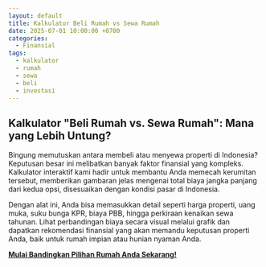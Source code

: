 ```yaml
---
layout: default
title: Kalkulator Beli Rumah vs Sewa Rumah
date: 2025-07-01 10:00:00 +0700
categories:
  - Finansial
tags:
  - kalkulator
  - rumah
  - sewa
  - beli
  - investasi
---
```


## Kalkulator "Beli Rumah vs. Sewa Rumah": Mana yang Lebih Untung?

Bingung memutuskan antara membeli atau menyewa properti di Indonesia? Keputusan besar ini melibatkan banyak faktor finansial yang kompleks. Kalkulator interaktif kami hadir untuk membantu Anda memecah kerumitan tersebut, memberikan gambaran jelas mengenai total biaya jangka panjang dari kedua opsi, disesuaikan dengan kondisi pasar di Indonesia.

Dengan alat ini, Anda bisa memasukkan detail seperti harga properti, uang muka, suku bunga KPR, biaya PBB, hingga perkiraan kenaikan sewa tahunan. Lihat perbandingan biaya secara visual melalui grafik dan dapatkan rekomendasi finansial yang akan memandu keputusan properti Anda, baik untuk rumah impian atau hunian nyaman Anda.

[**Mulai Bandingkan Pilihan Rumah Anda Sekarang!**](https://tiny-meerkat-d745b2.netlify.app/)
